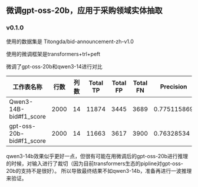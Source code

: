 ## 微调gpt-oss-20b，应用于采购领域实体抽取

### v0.1.0

使用的数据集是 Titongda/bid-announcement-zh-v1.0

使用的微调框架是transformers+trl+peft

微调了gpt-oss-20b和qwen3-14进行对比

| 工作表名称               | 行数  | 列数 | Total TP | Total FP | Total FN | Precision   | Recall      | F1-Score    |
|--------------------------|-------|------|----------|----------|----------|-------------|-------------|-------------|
| Qwen3-14B-bid#f1_score   | 2000  | 14   | 11874    | 3445     | 3689     | 0.775115869 | 0.762963439 | 0.768991646 |
| gpt-oss-20b-bid#f1_score | 2000  | 14   | 11663    | 3617     | 3900     | 0.76328534  | 0.749405642 | 0.756281814 |

qwen3-14b效果似乎更好一点，但很有可能在用微调后的gpt-oss-20b进行推理的时候，对输入进行了裁切（因为目前transformers生态的pipline对gpt-oss-20b的支持不是很好）。 所以导致最终结果不如qwen3-14b，准备再进行一波推理来验证。